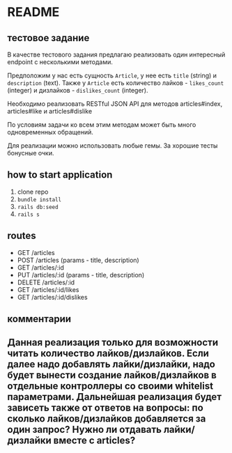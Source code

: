 # README

## тестовое задание
В качестве тестового задания предлагаю реализовать один интересный endpoint с несколькими методами.

Предположим у нас есть сущность `Article`, у нее есть `title` (string) и `description` (text). Также у `Article` есть количество лайков - `likes_count` (integer) и дизлайков - `dislikes_count` (integer).

Необходимо реализовать RESTful JSON API для методов articles#index, articles#like и articles#dislike

По условиям задачи ко всем этим методам может быть много одновременных обращений.

Для реализации можно использовать любые гемы. За хорошие тесты бонусные очки.


## how to start application

1. clone repo
2. `bundle install`
3. `rails db:seed`
4. `rails s`

## routes
- GET /articles
- POST /articles (params - title, description)
- GET /articles/:id
- PUT /articles/:id (params - title, description)
- DELETE /articles/:id
- GET /articles/:id/likes
- GET /articles/:id/dislikes

## комментарии
Данная реализация только для возможности читать количество лайков/дизлайков.
Если далее надо добавлять лайки/дизлайки, надо будет вынести создание лайков/дизлайков
в отдельные контроллеры со своими whitelist параметрами. Дальнейшая реализация будет зависеть
также от ответов на вопросы: по сколько лайков/дизлайков добавляется за один запрос? Нужно ли отдавать
лайки/дизлайки вместе с articles?
- 
